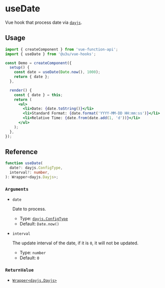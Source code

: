 # useDate

Vue hook that process date via [`dayjs`](https://github.com/iamkun/dayjs).

## Usage

```jsx {6,11}
import { createComponent } from 'vue-function-api';
import { useDate } from '@u3u/vue-hooks';

const Demo = createComponent({
  setup() {
    const date = useDate(Date.now(), 1000);
    return { date };
  },

  render() {
    const { date } = this;
    return (
      <ul>
        <li>Date: {date.toString()}</li>
        <li>Standard Format: {date.format('YYYY-MM-DD HH:mm:ss')}</li>
        <li>Relative Time: {date.from(date.add(1, 'd'))}</li>
      </ul>
    );
  },
});
```

## Reference

```typescript
function useDate(
  date?: dayjs.ConfigType,
  interval?: number,
): Wrapper<dayjs.Dayjs>;
```

### `Arguments`

- `date`

  Date to process.

  - Type: [`dayjs.ConfigType`](https://github.com/iamkun/dayjs/blob/19affc84bbec84bad840e310b390db5f92b2499a/types/index.d.ts#L5)
  - Default: `Date.now()`

- `interval`

  The update interval of the date, if it is `0`, it will not be updated.

  - Type: `number`
  - Default: `0`

### `ReturnValue`

- [`Wrapper<dayjs.Dayjs>`](https://github.com/iamkun/dayjs/blob/19affc84bbec84bad840e310b390db5f92b2499a/types/index.d.ts#L15-L95)
